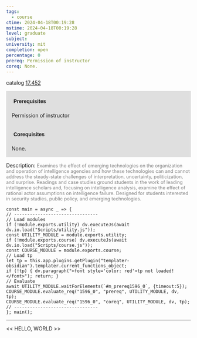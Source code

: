```yaml
---
tags:
  - course
ctime: 2024-04-18T00:19:28
mstime: 2024-04-18T00:19:28
level: graduate
subject: 
university: mit
completion: open
percentage: 0
prereq: Permission of instructor
coreq: None.
---
```


catalog [17.452](http://student.mit.edu/catalog/m17b.html#17.452)

<span style="display: block; padding: 15px; background-color: rgb(100, 100, 100, 0.2);"><font id="m_prereq1596_0" style="display: block; font-family: Arial, sans-serif; font-weight: bold; padding: 5px">Prerequisites</font><br><span id="prereq1596_0">Permission of instructor</span></span>
<span style="display: block; padding: 15px; background-color: rgb(100, 100, 100, 0.2);"><font id="m_coreq1596_0" style="display: block; font-family: Arial, sans-serif; font-weight: bold; padding: 5px">Corequisites</font><br><span id="coreq1596_0">None.</span></span>

<font style="">Description:</font>
<font style="color: grey; font-size: 0.8rem;">Examines the effect of emerging technologies on the organization and operation of intelligence agencies and how these technologies can and cannot address the steady-state challenges of interpretation, uncertainty, politicization, and surprise. Readings and case studies ground students in the work of leading intelligence scholars and, focusing on intelligence analysis, examine the effect of rational actor assumptions on intelligence failure. Designed for students interested in security studies, public policy, and emerging technologies.</font>

```dataviewjs
const main = async _ => {
// --------------------------------
// Load modules
if (!module.exports.utility) dv.executeJs(await dv.io.load("Scripts/utility.js"));
const UTILITY_MODULE = module.exports.utility;
if (!module.exports.course) dv.executeJs(await dv.io.load("Scripts/course.js"));
const COURSE_MODULE = module.exports.course;
// Load tp
let tp = this.app.plugins.getPlugin("templater-obsidian").templater.current_functions_object;
if (!tp) { dv.paragraph("<font style='color: red'>tp not loaded!</font>"); return; }
// Evaluate
await UTILITY_MODULE.waitForElements(`#m_prereq1596_0`, {timeout:5});
COURSE_MODULE.evaluate_req("1596_0", "prereq", UTILITY_MODULE, dv, tp);
COURSE_MODULE.evaluate_req("1596_0", "coreq", UTILITY_MODULE, dv, tp);
// --------------------------------
}; main();
```

---

<< HELLO, WORLD >>
